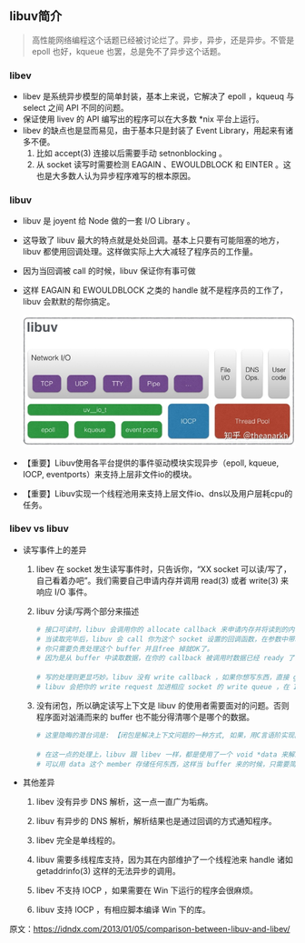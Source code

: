 ## libuv简介
> 高性能网络编程这个话题已经被讨论烂了。异步，异步，还是异步。不管是 epoll 也好，kqueue 也罢，总是免不了异步这个话题。

### libev
- libev 是系统异步模型的简单封装，基本上来说，它解决了 epoll ，kqueuq 与 select 之间 API 不同的问题。
- 保证使用 livev 的 API 编写出的程序可以在大多数 *nix 平台上运行。
- libev 的缺点也是显而易见，由于基本只是封装了 Event Library，用起来有诸多不便。
    1. 比如 accept(3) 连接以后需要手动 setnonblocking 。
    2. 从 socket 读写时需要检测 EAGAIN 、EWOULDBLOCK 和 EINTER 。这也是大多数人认为异步程序难写的根本原因。

### libuv
- libuv 是 joyent 给 Node 做的一套 I/O Library 。
- 这导致了 libuv 最大的特点就是处处回调。基本上只要有可能阻塞的地方，libuv 都使用回调处理。这样做实际上大大减轻了程序员的工作量。
- 因为当回调被 call 的时候，libuv 保证你有事可做
- 这样 EAGAIN 和 EWOULDBLOCK 之类的 handle 就不是程序员的工作了，libuv 会默默的帮你搞定。


    ![sss](./libuv.jpg)
- 【重要】Libuv使用各平台提供的事件驱动模块实现异步（epoll, kqueue, IOCP, eventports）来支持上层非文件io的模块。
- 【重要】Libuv实现一个线程池用来支持上层文件io、dns以及用户层耗cpu的任务。


### libev vs libuv
- 读写事件上的差异 
    1. libev 在 socket 发生读写事件时，只告诉你，“XX socket 可以读/写了，自己看着办吧”。我们需要自己申请内存并调用 read(3) 或者 write(3) 来响应 I/O 事件。
    2. libuv 分读/写两个部分来描述
        ```sh
        # 接口可读时，libuv 会调用你的 allocate callback 来申请内存并将读到的内容写入。
        # 当读取完毕后，libuv 会 call 你为这个 socket 设置的回调函数，在参数中带着这个 buffer 的信息。
        # 你只需要负责处理这个 buffer 并且free 掉就OK了。
        # 因为是从 buffer 中读取数据，在你的 callback 被调用时数据已经 ready 了，所以程序员也就不用考虑阻塞的问题了【EAGAIN 和 EWOULDBLOCK】。

        # 写的处理则更显巧妙。libuv 没有 write callback ，如果你想写东西，直接 generate 一个 write request 连着要写的 buffer 一起丢给 libuv
        # libuv 会把你的 write request 加进相应 socket 的 write queue ，在 I/O 可写时按顺序写入。
        ```

    3. 没有闭包，所以确定读写上下文是 libuv 的使用者需要面对的问题。否则程序面对汹涌而来的 buffer 也不能分得清哪个是哪个的数据。
        ```sh
        # 这里隐晦的潜台词是: 【闭包是解决上下文问题的一种方式, 如果，用C言语阶实现闭包功能】

        # 在这一点的处理上，libuv 跟 libev 一样，都是使用了一个 void *data 来解决问题。 
        # 可以用 data 这个 member 存储任何东西，这样当 buffer 来的时候，只需要简单的把 data cast 到你需要的类型就 OK 了。 
        ```

- 其他差异
    1. libev 没有异步 DNS 解析，这一点一直广为垢病。
    2. libuv 有异步的 DNS 解析，解析结果也是通过回调的方式通知程序。

    3. libev 完全是单线程的。
    4. libuv 需要多线程库支持，因为其在内部维护了一个线程池来 handle 诸如 getaddrinfo(3) 这样的无法异步的调用。

    5. libev 不支持 IOCP ，如果需要在 Win 下运行的程序会很麻烦。
    6. libuv 支持 IOCP ，有相应脚本编译 Win 下的库。


原文：https://idndx.com/2013/01/05/comparison-between-libuv-and-libev/

